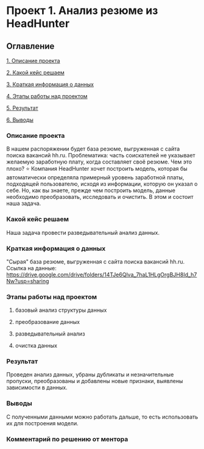 # Проект 1. Анализ резюме из HeadHunter

## Оглавление
[1. Описание проекта](https://github.com/anastasiya-saukova/sf_data_science/tree/main/project_1/README.md#Описание-проекта)

[2. Какой кейс решаем](https://github.com/anastasiya-saukova/sf_data_science/tree/main/project_1/README.md#Какой-кейс-решаем)

[3. Краткая информация о данных](https://github.com/anastasiya-saukova/sf_data_science/tree/main/project_1/README.md#Краткая-информация-о-данных)

[4. Этапы работы над проектом](https://github.com/anastasiya-saukova/sf_data_science/tree/main/project_1/README.md#Этапы-работы-над-проектом)

[5. Результат](https://github.com/anastasiya-saukova/sf_data_science/tree/main/project_1/README.md#Результат)

[6. Выводы](https://github.com/anastasiya-saukova/sf_data_science/tree/main/project_1/README.md#Выводы)

### Описание проекта

В нашем распоряжении будет база резюме, выгруженная с сайта поиска вакансий hh.ru.
Проблематика: часть соискателей не указывает желаемую заработную плату, когда составляет своё резюме.
Чем это плохо?
⭐ Компания HeadHunter хочет построить модель, которая бы автоматически определяла примерный уровень заработной платы, подходящей пользователю, исходя из информации, которую он указал о себе. Но, как вы знаете, прежде чем построить модель, данные необходимо преобразовать, исследовать и очистить. В этом и состоит наша задача.

### Какой кейс решаем

Наша задача провести разведывательный анализ данных.

### Краткая информация о данных

 "Сырая" база резюме, выгруженная с сайта поиска вакансий hh.ru.
 Ссылка на данные:
 https://drive.google.com/drive/folders/14TJe6Qlva_7haL1HLgOrgBJH8Id_h7Nw?usp=sharing

### Этапы работы над проектом

1. базовый анализ структуры данных

2. преобразование данных

3. разведывательный анализ

4. очистка данных


### Результат

Проведен анализ данных, убраны дубликаты и незначительные пропуски, преобразованы и добавлены новые признаки, выявлены зависимости в данных.


### Выводы

С полученными данными можно работать дальше, то есть использовать их для построения модели.

### Комментарий по решению от ментора
